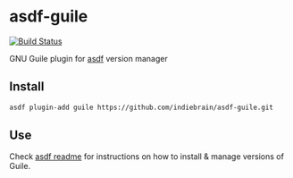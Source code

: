 # asdf-guile

[![Build Status](https://travis-ci.org/indiebrain/asdf-guile.svg?branch=master)](https://travis-ci.org/indiebrain/asdf-guile)

GNU Guile plugin for [asdf](https://github.com/asdf-vm/asdf) version manager

## Install

```sh
asdf plugin-add guile https://github.com/indiebrain/asdf-guile.git
```

## Use

Check [asdf readme](https://github.com/asdf-vm/asdf/blob/master/README.md) for instructions on how to install & manage versions of Guile.
